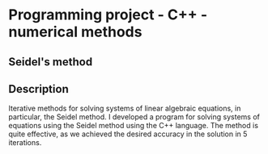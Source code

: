 <h1>Programming project - C++ - numerical methods</h1>
<h2>Seidel's method</h2>

<h2>Description</h2>

Iterative methods for solving systems of linear algebraic equations, in particular, the Seidel method. I developed a program for solving systems of equations using the Seidel method using the C++ language. The method is quite effective, as we achieved the desired accuracy in the solution in 5 iterations.

<br />

